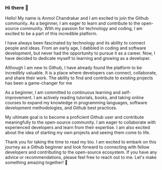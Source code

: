 ### Hi there 👋

<!--
**kirigaya07/kirigaya07** is a ✨ _special_ ✨ repository because its `README.md` (this file) appears on your GitHub profile.

Here are some ideas to get you started:

- 🔭 I’m currently working on ...
- 🌱 I’m currently learning ...
- 👯 I’m looking to collaborate on ...
- 🤔 I’m looking for help with ...
- 💬 Ask me about ...
- 📫 How to reach me: ...
- 😄 Pronouns: ...
- ⚡ Fun fact: ...
-->



Hello! My name is Anmol Chandrakar and I am excited to join the Github community. As a beginner, I am eager to learn and contribute to the open-source community. With my passion for technology and coding, I am excited to be a part of this incredible platform.


I have always been fascinated by technology and its ability to connect people and ideas. From an early age, I dabbled in coding and software development, but never had the opportunity to pursue it as a career. Now, I have decided to dedicate myself to learning and growing as a developer.

Although I am new to Github, I have already found the platform to be incredibly valuable. It is a place where developers can connect, collaborate, and share their work. The ability to find and contribute to existing projects has been a game-changer for me

As a beginner, I am committed to continuous learning and self-improvement. I am actively reading tutorials, books, and taking online courses to expand my knowledge in programming languages, software development methodologies, and Github best practices.


My ultimate goal is to become a proficient Github user and contribute meaningfully to the open-source community. I am eager to collaborate with experienced developers and learn from their expertise. I am also excited about the idea of starting my own projects and seeing them come to life.

Thank you for taking the time to read my bio. I am excited to embark on this journey as a Github beginner and look forward to connecting with fellow developers and contributing to the open-source ecosystem. If you have any advice or recommendations, please feel free to reach out to me. Let's make something amazing together! 🚀
